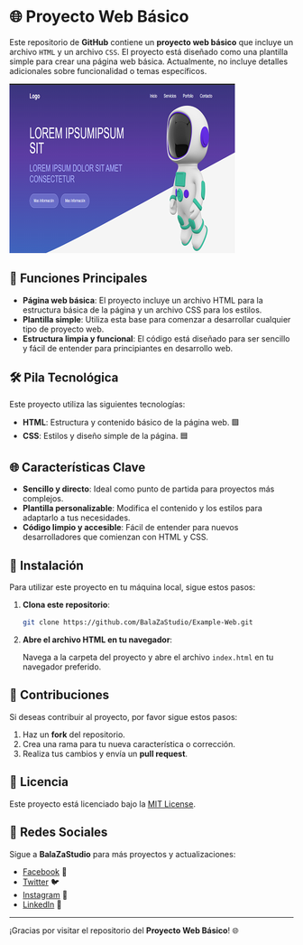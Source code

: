 # 🌐 Proyecto Web Básico

Este repositorio de **GitHub** contiene un **proyecto web básico** que incluye un archivo `HTML` y un archivo `CSS`. El proyecto está diseñado como una plantilla simple para crear una página web básica. Actualmente, no incluye detalles adicionales sobre funcionalidad o temas específicos.

![Vista previa del proyecto web básico](https://github.com/BalaZaStudio/Image-ScreenShot/raw/main/image-4.png)

## 🚀 Funciones Principales

- **Página web básica**: El proyecto incluye un archivo HTML para la estructura básica de la página y un archivo CSS para los estilos.
- **Plantilla simple**: Utiliza esta base para comenzar a desarrollar cualquier tipo de proyecto web.
- **Estructura limpia y funcional**: El código está diseñado para ser sencillo y fácil de entender para principiantes en desarrollo web.

## 🛠 Pila Tecnológica

Este proyecto utiliza las siguientes tecnologías:

- **HTML**: Estructura y contenido básico de la página web. 🟩
- **CSS**: Estilos y diseño simple de la página. 🟦

## 🌐 Características Clave

- **Sencillo y directo**: Ideal como punto de partida para proyectos más complejos.
- **Plantilla personalizable**: Modifica el contenido y los estilos para adaptarlo a tus necesidades.
- **Código limpio y accesible**: Fácil de entender para nuevos desarrolladores que comienzan con HTML y CSS.

## 📲 Instalación

Para utilizar este proyecto en tu máquina local, sigue estos pasos:

1. **Clona este repositorio**:

    ```bash
    git clone https://github.com/BalaZaStudio/Example-Web.git
    ```

2. **Abre el archivo HTML en tu navegador**:

    Navega a la carpeta del proyecto y abre el archivo `index.html` en tu navegador preferido.

## 📝 Contribuciones

Si deseas contribuir al proyecto, por favor sigue estos pasos:

1. Haz un **fork** del repositorio.
2. Crea una rama para tu nueva característica o corrección.
3. Realiza tus cambios y envía un **pull request**.

## 📄 Licencia

Este proyecto está licenciado bajo la [MIT License](https://opensource.org/licenses/MIT).

## 📱 Redes Sociales

Sigue a **BalaZaStudio** para más proyectos y actualizaciones:

- [Facebook](https://facebook.com/BalaZaStudio) 📘
- [Twitter](https://twitter.com/BalaZaStudio) 🐦
- [Instagram](https://instagram.com/BalaZaStudio) 📸
- [LinkedIn](https://linkedin.com/in/BalaZaStudio) 💼

---

¡Gracias por visitar el repositorio del **Proyecto Web Básico**! 🌐
